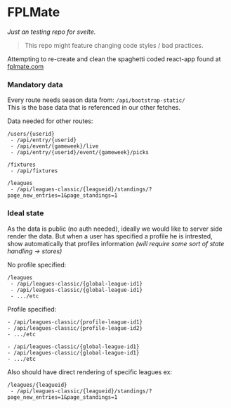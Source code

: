 # FPLMate
*Just an testing repo for svelte.*  
> This repo might feature changing code styles / bad practices.  

Attempting to re-create and clean the spaghetti coded react-app found at [fplmate.com](https://fplmate.com/)

### Mandatory data
Every route needs season data from: `/api/bootstrap-static/`  
This is the base data that is referenced in our other fetches.  

Data needed for other routes:
```
/users/{userid}
 - /api/entry/{userid}
 - /api/event/{gameweek}/live
 - /api/entry/{userid}/event/{gameweek}/picks

/fixtures
 - /api/fixtures

/leagues
 - /api/leagues-classic/{leagueid}/standings/?page_new_entries=1&page_standings=1
```

### Ideal state
As the data is public (no auth needed), ideally we would like to server side render the data. But when a user has specified a profile he is intrested, show automatically that profiles information _(will require some sort of state handling -> stores)_

No profile specified:
```
/leagues
 - /api/leagues-classic/{global-league-id1}
 - /api/leagues-classic/{global-league-id1}
 - .../etc
```
Profile specified:
```
- /api/leagues-classic/{profile-league-id1}
- /api/leagues-classic/{profile-league-id2}
- .../etc

- /api/leagues-classic/{global-league-id1}
- /api/leagues-classic/{global-league-id1}
- .../etc
```

Also should have direct rendering of specific leagues ex:
```
/leagues/{leagueid}
 - /api/leagues-classic/{leagueid}/standings/?page_new_entries=1&page_standings=1
```